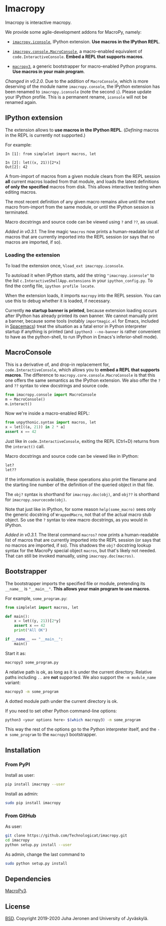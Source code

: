 # Imacropy

Imacropy is interactive macropy.

We provide some agile-development addons for MacroPy, namely:

- [``imacropy.iconsole``](#ipython-extension), IPython extension. **Use macros in the IPython REPL**.

- [``imacropy.console.MacroConsole``](#macroconsole), a macro-enabled equivalent of ``code.InteractiveConsole``. **Embed a REPL that supports macros**.

- [``macropy3``](#bootstrapper), a generic bootstrapper for macro-enabled Python programs. **Use macros in your main program**.

*Changed in v0.2.0.* Due to the addition of `MacroConsole`, which is more deserving of the module name `imacropy.console`, the IPython extension has been renamed to `imacropy.iconsole` (note the second `i`). Please update your IPython profile. This is a permanent rename, `iconsole` will not be renamed again.


## IPython extension

The extension allows to **use macros in the IPython REPL**. (*Defining* macros in the REPL is currently not supported.)

For example:

```ipython
In [1]: from simplelet import macros, let

In [2]: let((x, 21))[2*x]
Out[2]: 42
```

A from-import of macros from a given module clears from the REPL session **all** current macros loaded from that module, and loads the latest definitions **of only the specified** macros from disk. This allows interactive testing when editing macros.

The most recent definition of any given macro remains alive until the next macro from-import from the same module, or until the IPython session is terminated.

Macro docstrings and source code can be viewed using ``?`` and ``??``, as usual.

*Added in v0.3.1.* The line magic `%macros` now prints a human-readable list of macros that are currently imported into the REPL session (or says that no macros are imported, if so).

### Loading the extension

To load the extension once, ``%load_ext imacropy.iconsole``.

To autoload it when IPython starts, add the string ``"imacropy.iconsole"`` to the list ``c.InteractiveShellApp.extensions`` in your ``ipython_config.py``. To find the config file, ``ipython profile locate``.

When the extension loads, it imports ``macropy`` into the REPL session. You can use this to debug whether it is loaded, if necessary.

Currently **no startup banner is printed**, because extension loading occurs after IPython has already printed its own banner. We cannot manually print a banner, because some tools (notably ``importmagic.el`` for Emacs, included in [Spacemacs](http://spacemacs.org/)) treat the situation as a fatal error in Python interpreter startup if anything is printed (and ``ipython3 --no-banner`` is rather convenient to have as the python-shell, to run IPython in Emacs's inferior-shell mode).


## MacroConsole

This is a derivative of, and drop-in replacement for, ``code.InteractiveConsole``, which allows you to **embed a REPL that supports macros**. The difference to `macropy.core.console.MacroConsole` is that this one offers the same semantics as the IPython extension. We also offer the ``?`` and ``??`` syntax to view docstrings and source code.

```python
from imacropy.console import MacroConsole
m = MacroConsole()
m.interact()
```

Now we're inside a macro-enabled REPL:

```python
from unpythonic.syntax import macros, let
x = let[((a, 21)) in 2 * a]
assert x == 42
```

Just like in `code.InteractiveConsole`, exiting the REPL (Ctrl+D) returns from the `interact()` call.

Macro docstrings and source code can be viewed like in IPython:

```python
let?
let??
```

If the information is available, these operations also print the filename and the starting line number of the definition of the queried object in that file.

The ``obj?`` syntax is shorthand for ``imacropy.doc(obj)``, and ``obj??`` is shorthand for ``imacropy.sourcecode(obj)``.

Note that just like in IPython, for some reason `help(some_macro)` sees only the generic docstring of `WrappedMacro`, not that of the actual macro stub object. So use the ``?`` syntax to view macro docstrings, as you would in IPython.

*Added in v0.3.1.* The literal command `macros?` now prints a human-readable list of macros that are currently imported into the REPL session (or says that no macros are imported, if so). This shadows the `obj?` docstring lookup syntax for the MacroPy special object `macros`, but that's likely not needed. That can still be invoked manually, using `imacropy.doc(macros)`.


## Bootstrapper

The bootstrapper imports the specified file or module, pretending its ``__name__`` is ``"__main__"``. **This allows your main program to use macros**.

For example, ``some_program.py``:

```python
from simplelet import macros, let

def main():
    x = let((y, 21))[2*y]
    assert x == 42
    print("All OK")

if __name__ == "__main__":
    main()
```

Start it as:

```bash
macropy3 some_program.py
```

A relative path is ok, as long as it is under the current directory. Relative paths including ``..`` are **not** supported. We also support the ``-m module_name`` variant:

```bash
macropy3 -m some_program
```

A dotted module path under the current directory is ok.

If you need to set other Python command-line options:

```bash
python3 <your options here> $(which macropy3) -m some_program
```

This way the rest of the options go to the Python interpreter itself, and the ``-m some_program`` to the ``macropy3`` bootstrapper.


## Installation

### From PyPI

Install as user:

```bash
pip install imacropy --user
```

Install as admin:

```bash
sudo pip install imacropy
```

### From GitHub

As user:

```bash
git clone https://github.com/Technologicat/imacropy.git
cd imacropy
python setup.py install --user
```

As admin, change the last command to

```bash
sudo python setup.py install
```


## Dependencies

[MacroPy3](https://github.com/azazel75/macropy).


## License

[BSD](LICENSE.md). Copyright 2019-2020 Juha Jeronen and University of Jyväskylä.
